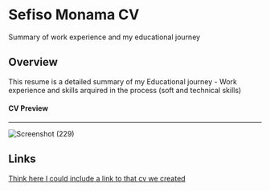 <h1>Sefiso Monama CV</h1>
<p>Summary of work experience and my educational journey</p>
<h2>Overview</h2>
<p>This resume is a detailed summary of my Educational journey - Work experience and skills arquired in the process  (soft and technical skills)</p>
<h4>CV Preview</h4><hr>

![Screenshot (229)](https://user-images.githubusercontent.com/73562090/118657970-3c7e3100-b7ec-11eb-830d-b68c3590ebd5.png)
<h2>Links</h2>
<a href=#>Think here I could include a link to that cv we created</a>
